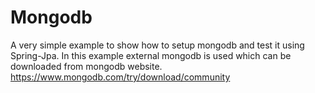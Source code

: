 # Mongodb

A very simple example to show how to setup mongodb and test it using Spring-Jpa. In this example external mongodb is used
which can be downloaded from mongodb website.
https://www.mongodb.com/try/download/community
